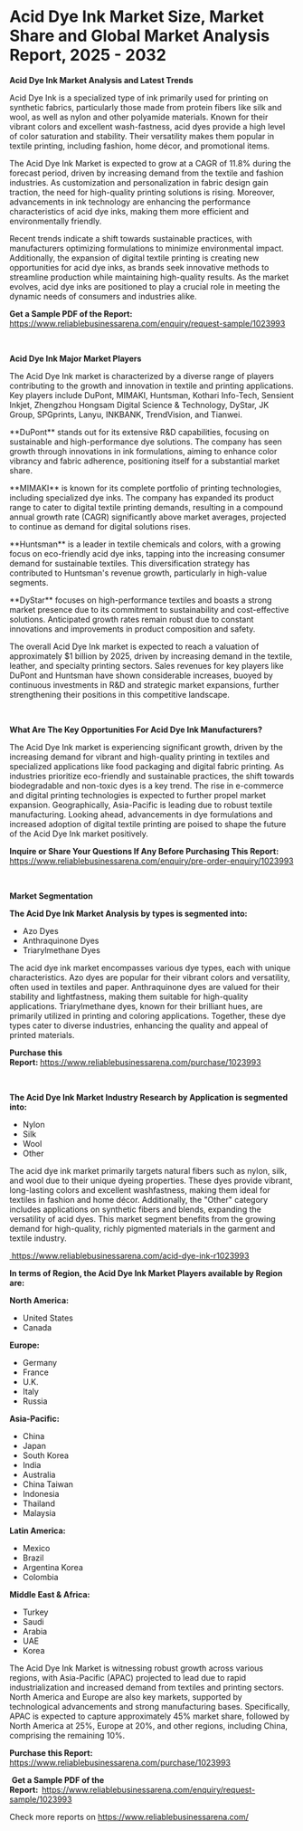 <p><h1>Acid Dye Ink Market Size, Market Share and Global Market Analysis Report, 2025 - 2032</h1></p><p><strong>Acid Dye Ink Market Analysis and Latest Trends</strong></p>
<p><p>Acid Dye Ink is a specialized type of ink primarily used for printing on synthetic fabrics, particularly those made from protein fibers like silk and wool, as well as nylon and other polyamide materials. Known for their vibrant colors and excellent wash-fastness, acid dyes provide a high level of color saturation and stability. Their versatility makes them popular in textile printing, including fashion, home décor, and promotional items.</p><p>The Acid Dye Ink Market is expected to grow at a CAGR of 11.8% during the forecast period, driven by increasing demand from the textile and fashion industries. As customization and personalization in fabric design gain traction, the need for high-quality printing solutions is rising. Moreover, advancements in ink technology are enhancing the performance characteristics of acid dye inks, making them more efficient and environmentally friendly.</p><p>Recent trends indicate a shift towards sustainable practices, with manufacturers optimizing formulations to minimize environmental impact. Additionally, the expansion of digital textile printing is creating new opportunities for acid dye inks, as brands seek innovative methods to streamline production while maintaining high-quality results. As the market evolves, acid dye inks are positioned to play a crucial role in meeting the dynamic needs of consumers and industries alike.</p></p>
<p><strong>Get a Sample PDF of the Report:&nbsp;</strong> <a href="https://www.reliablebusinessarena.com/enquiry/request-sample/1023993?utm_campaign=3163&utm_medium=2&utm_source=Github&utm_content=ia&utm_term=06032025&utm_id=acid-dye-ink">https://www.reliablebusinessarena.com/enquiry/request-sample/1023993</a></p>
<p>&nbsp;</p>
<p><strong>Acid Dye Ink Major Market Players</strong></p>
<p><p>The Acid Dye Ink market is characterized by a diverse range of players contributing to the growth and innovation in textile and printing applications. Key players include DuPont, MIMAKI, Huntsman, Kothari Info-Tech, Sensient Inkjet, Zhengzhou Hongsam Digital Science & Technology, DyStar, JK Group, SPGprints, Lanyu, INKBANK, TrendVision, and Tianwei.</p><p>**DuPont** stands out for its extensive R&D capabilities, focusing on sustainable and high-performance dye solutions. The company has seen growth through innovations in ink formulations, aiming to enhance color vibrancy and fabric adherence, positioning itself for a substantial market share.</p><p>**MIMAKI** is known for its complete portfolio of printing technologies, including specialized dye inks. The company has expanded its product range to cater to digital textile printing demands, resulting in a compound annual growth rate (CAGR) significantly above market averages, projected to continue as demand for digital solutions rises.</p><p>**Huntsman** is a leader in textile chemicals and colors, with a growing focus on eco-friendly acid dye inks, tapping into the increasing consumer demand for sustainable textiles. This diversification strategy has contributed to Huntsman's revenue growth, particularly in high-value segments.</p><p>**DyStar** focuses on high-performance textiles and boasts a strong market presence due to its commitment to sustainability and cost-effective solutions. Anticipated growth rates remain robust due to constant innovations and improvements in product composition and safety.</p><p>The overall Acid Dye Ink market is expected to reach a valuation of approximately $1 billion by 2025, driven by increasing demand in the textile, leather, and specialty printing sectors. Sales revenues for key players like DuPont and Huntsman have shown considerable increases, buoyed by continuous investments in R&D and strategic market expansions, further strengthening their positions in this competitive landscape.</p></p>
<p>&nbsp;</p>
<p><strong>What Are The Key Opportunities For Acid Dye Ink Manufacturers?</strong></p>
<p><p>The Acid Dye Ink market is experiencing significant growth, driven by the increasing demand for vibrant and high-quality printing in textiles and specialized applications like food packaging and digital fabric printing. As industries prioritize eco-friendly and sustainable practices, the shift towards biodegradable and non-toxic dyes is a key trend. The rise in e-commerce and digital printing technologies is expected to further propel market expansion. Geographically, Asia-Pacific is leading due to robust textile manufacturing. Looking ahead, advancements in dye formulations and increased adoption of digital textile printing are poised to shape the future of the Acid Dye Ink market positively.</p></p>
<p><strong>Inquire or Share Your Questions If Any Before Purchasing This Report:</strong> <a href="https://www.reliablebusinessarena.com/enquiry/pre-order-enquiry/1023993?utm_campaign=3163&utm_medium=2&utm_source=Github&utm_content=ia&utm_term=06032025&utm_id=acid-dye-ink">https://www.reliablebusinessarena.com/enquiry/pre-order-enquiry/1023993</a></p>
<p>&nbsp;</p>
<p><strong>Market Segmentation</strong></p>
<p><strong>The Acid Dye Ink Market Analysis by types is segmented into:</strong></p>
<p><ul><li>Azo Dyes</li><li>Anthraquinone Dyes</li><li>Triarylmethane Dyes</li></ul></p>
<p><p>The acid dye ink market encompasses various dye types, each with unique characteristics. Azo dyes are popular for their vibrant colors and versatility, often used in textiles and paper. Anthraquinone dyes are valued for their stability and lightfastness, making them suitable for high-quality applications. Triarylmethane dyes, known for their brilliant hues, are primarily utilized in printing and coloring applications. Together, these dye types cater to diverse industries, enhancing the quality and appeal of printed materials.</p></p>
<p><strong>Purchase this Report:&nbsp;</strong><a href="https://www.reliablebusinessarena.com/purchase/1023993?utm_campaign=3163&utm_medium=2&utm_source=Github&utm_content=ia&utm_term=06032025&utm_id=acid-dye-ink">https://www.reliablebusinessarena.com/purchase/1023993</a></p>
<p>&nbsp;</p>
<p><strong>The Acid Dye Ink Market Industry Research by Application is segmented into:</strong></p>
<p><ul><li>Nylon</li><li>Silk</li><li>Wool</li><li>Other</li></ul></p>
<p><p>The acid dye ink market primarily targets natural fibers such as nylon, silk, and wool due to their unique dyeing properties. These dyes provide vibrant, long-lasting colors and excellent washfastness, making them ideal for textiles in fashion and home décor. Additionally, the "Other" category includes applications on synthetic fibers and blends, expanding the versatility of acid dyes. This market segment benefits from the growing demand for high-quality, richly pigmented materials in the garment and textile industry.</p></p>
<p><a href="https://www.reliablebusinessarena.com/acid-dye-ink-r1023993?utm_campaign=3163&utm_medium=2&utm_source=Github&utm_content=ia&utm_term=06032025&utm_id=acid-dye-ink">&nbsp;https://www.reliablebusinessarena.com/acid-dye-ink-r1023993</a></p>
<p><strong>In terms of Region, the Acid Dye Ink Market Players available by Region are:</strong></p>
<p>
    <p> <strong> North America: </strong>
        <ul>
            <li>United States</li>
            <li>Canada</li>
        </ul>
        </p> 
    <p> <strong> Europe: </strong>
        <ul>
            <li>Germany</li>
            <li>France</li>
            <li>U.K.</li>
            <li>Italy</li>
            <li>Russia</li>
        </ul>
        </p> 
    <p> <strong> Asia-Pacific: </strong>
        <ul>
            <li>China</li>
            <li>Japan</li>
            <li>South Korea</li>
            <li>India</li>
            <li>Australia</li>
            <li>China Taiwan</li>
            <li>Indonesia</li>
            <li>Thailand</li>
            <li>Malaysia</li>
        </ul>
        </p> 
    <p> <strong> Latin America: </strong>
        <ul>
            <li>Mexico</li>
            <li>Brazil</li>
            <li>Argentina Korea</li>
            <li>Colombia</li>
        </ul>
        </p> 
    <p> <strong> Middle East & Africa: </strong>
        <ul>
            <li>Turkey</li>
            <li>Saudi</li>
            <li>Arabia</li>
            <li>UAE</li>
            <li>Korea</li>
        </ul>
    </p>
    </p>
<p><p>The Acid Dye Ink Market is witnessing robust growth across various regions, with Asia-Pacific (APAC) projected to lead due to rapid industrialization and increased demand from textiles and printing sectors. North America and Europe are also key markets, supported by technological advancements and strong manufacturing bases. Specifically, APAC is expected to capture approximately 45% market share, followed by North America at 25%, Europe at 20%, and other regions, including China, comprising the remaining 10%.</p></p>
<p><strong>Purchase this Report: </strong><a href="https://www.reliablebusinessarena.com/purchase/1023993?utm_campaign=3163&utm_medium=2&utm_source=Github&utm_content=ia&utm_term=06032025&utm_id=acid-dye-ink">https://www.reliablebusinessarena.com/purchase/1023993</a></p>
<p>&nbsp;<strong>Get a Sample PDF of the Report:&nbsp;&nbsp;</strong><a href="https://www.reliablebusinessarena.com/enquiry/request-sample/1023993?utm_campaign=3163&utm_medium=2&utm_source=Github&utm_content=ia&utm_term=06032025&utm_id=acid-dye-ink">https://www.reliablebusinessarena.com/enquiry/request-sample/1023993</a></p>
<p><strong></strong></p>
<p>Check more reports on <a href="https://www.reliablebusinessarena.com/?utm_campaign=3163&utm_medium=2&utm_source=Github&utm_content=ia&utm_term=06032025&utm_id=acid-dye-ink">https://www.reliablebusinessarena.com/</a></p>